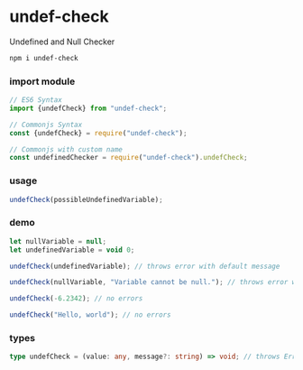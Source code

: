 # undef-check
Undefined and Null Checker

```bash
npm i undef-check
```

### import module
```js
// ES6 Syntax
import {undefCheck} from "undef-check";

// Commonjs Syntax
const {undefCheck} = require("undef-check");

// Commonjs with custom name
const undefinedChecker = require("undef-check").undefCheck;
```
### usage
```js
undefCheck(possibleUndefinedVariable);
```

### demo
```js
let nullVariable = null;
let undefinedVariable = void 0;

undefCheck(undefinedVariable); // throws error with default message 

undefCheck(nullVariable, "Variable cannot be null."); // throws error with "Variable cannot be null." message  

undefCheck(-6.2342); // no errors

undefCheck("Hello, world"); // no errors
```

### types
```ts
type undefCheck = (value: any, message?: string) => void; // throws Error.
```